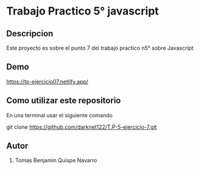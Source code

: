 # Trabajo Practico 5° javascript

## Descripcion
Este proyecto es sobre el punto 7 del trabajo practico n5° sobre Javascript

## Demo

https://tp-ejercicio07.netlify.app/

## Como utilizar este repositorio 

En una terminal usar el siguiente comando

git clone https://github.com/darknet122/T.P-5-ejercicio-7.git

## Autor

1. Tomas Benjamin Quispe Navarro